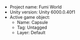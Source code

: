 <!-- UNITY CODE ASSIST INSTRUCTIONS START -->
- Project name: Fumi World
- Unity version: Unity 6000.0.40f1
- Active game object:
  - Name: Capsule
  - Tag: Untagged
  - Layer: Default
<!-- UNITY CODE ASSIST INSTRUCTIONS END -->